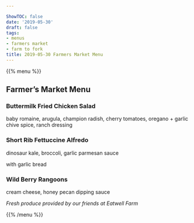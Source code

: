 ```yaml
---

ShowTOC: false
date: '2019-05-30'
draft: false
tags:
- menus
- farmers market
- farm to fork
title: 2019-05-30 Farmers Market Menu
---
```


{{% menu %}}

## Farmer’s Market Menu

### Buttermilk Fried Chicken Salad

baby romaine, arugula, champion radish, cherry tomatoes,
oregano \+ garlic chive spice, ranch dressing

### Short Rib Fettuccine Alfredo

dinosaur kale, broccoli, garlic parmesan sauce

with garlic bread

### Wild Berry Rangoons

cream cheese, honey pecan dipping sauce


*Fresh produce provided by our friends at Eatwell Farm*

{{% /menu %}}
